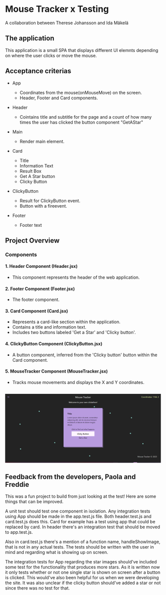# Mouse Tracker x Testing

A collaboration between Therese Johansson and Ida Mäkelä

## The application

This application is a small SPA that displays different UI elemnts depending on where the user clicks or move the mouse.

## Acceptance criterias

-   App
    -   Coordinates from the mouse(onMouseMove) on the screen.
    -   Header, Footer and Card components.
-   Header

    -   Cointains title and subtitle for the page and a count of how many times the user has clicked the button component "GetAStar"

-   Main

    -   Render main element.

-   Card

    -   Title
    -   Information Text
    -   Result Box
    -   Get A Star button
    -   Clicky Button

-   ClickyButton

    -   Result for ClickyButton event.
    -   Button with a fireevent.

-   Footer
    -   Footer text

## Project Overview

### Components

#### 1. **Header Component (Header.jsx)**

-   This component represents the header of the web application.

#### 2. **Footer Component (Footer.jsx)**

-   The footer component.

#### 3. **Card Component (Card.jsx)**

-   Represents a card-like section within the application.
-   Contains a title and information text.
-   Includes two buttons labeled 'Get a Star' and 'Clicky button'.

#### 4. **ClickyButton Component (ClickyButton.jsx)**

-   A button component, inferred from the 'Clicky button' button within the Card component.

#### 5. **MouseTracker Component (MouseTracker.jsx)**

-   Tracks mouse movements and displays the X and Y coordinates.

##

<img src='./src/assets/mouse-clicker.png' alt='Mouse clicker inspiration page' style='height: auto; width: auto' />

## Feedback from the developers, Paola and Freddie

This was a fun project to build from just looking at the test! Here are some things that can be improved.

A unit test should test one component in isolation. Any integration tests using App should be made in the app.test.js file. Both header.test.js and card.test.js does this. Card for example has a test using app that could be replaced by card. In header there's an integration test that should be moved to app.test.js.

Also in card.test.js there's a mention of a function name, handleShowImage, that is not in any actual tests. The tests should be written with the user in mind and regarding what is showing up on screen.

The integration tests for App regarding the star images should've included some test for the functionality that produces more stars. As it is written now it only tests whether or not one single star is shown on screen after a button is clicked. This would've also been helpful for us when we were developing the site. It was also unclear if the clicky button should've added a star or not since there was no test for that.
